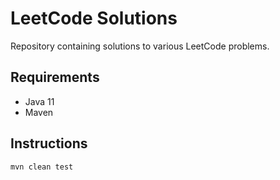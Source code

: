 # LeetCode Solutions
Repository containing solutions to various LeetCode problems.

## Requirements
- Java 11
- Maven

## Instructions
```
mvn clean test
```
